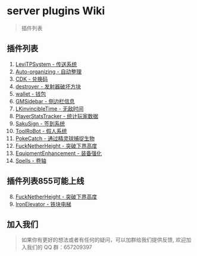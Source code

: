 # server plugins Wiki

> 插件列表

## 插件列表

1. [LeviTPSystem - 传送系统](/plugins/1.md)
2. [Auto-organizing - 自动整理](/plugins/2.md)
3. [CDK - 兑换码](/plugins/3.md)
4. [destroyer - 发射器破坏方块](/plugins/4.md)
5. [wallet - 钱包](/plugins/7.md)
6. [GMSidebar - 侧边栏信息](/plugins/10.md)
7. [LKinvincibleTime - 无敌时间](/plugins/13.md)
8. [PlayerStatsTracker - 统计玩家数据](/plugins/14.md)
9. [SakuSign - 签到系统](/plugins/15.md)
10. [ToolRoBot - 假人系统](/plugins/17.md)
11. [PokeCatch - 通过精灵球捕捉生物](/plugins/poke.md)
12. [FuckNetherHeight - 突破下界高度](/plugins/8.md)
13. [EquipmentEnhancement - 装备强化](/plugins/0504-1-zbqh.md)
14. [Spells - 卷轴](/plugins/0504-2-juanzhou.md)

## 插件列表855可能上线

8. [FuckNetherHeight - 突破下界高度](/plugins/8.md)
12. [IronElevator - 铁块电梯](/plugins/12.md)

## 加入我们

> 如果你有更好的想法或者有任何的疑问，可以加群给我们提供反馈, 欢迎加入我们的 QQ 群：657209397
